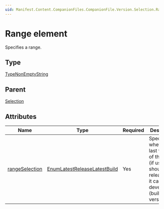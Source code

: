 ```yaml
---
uid: Manifest.Content.CompanionFiles.CompanionFile.Version.Selection.Range
---
```


# Range element

Specifies a range.

## Type

[TypeNonEmptyString](xref:Manifest-TypeNonEmptyString)

## Parent

[Selection](xref:Manifest.Content.CompanionFiles.CompanionFile.Version.Selection)

## Attributes

|Name|Type|Required|Description|
|--- |--- |--- |--- |
|[rangeSelection](xref:Manifest.Content.CompanionFiles.CompanionFile.Version.Selection.Range-rangeSelection)|[EnumLatestReleaseLatestBuild](xref:Manifest-EnumLatestReleaseLatestBuild)|Yes|Specifies whether the last version of the range (if used) should be a release or if it can be a development (build) version.|
